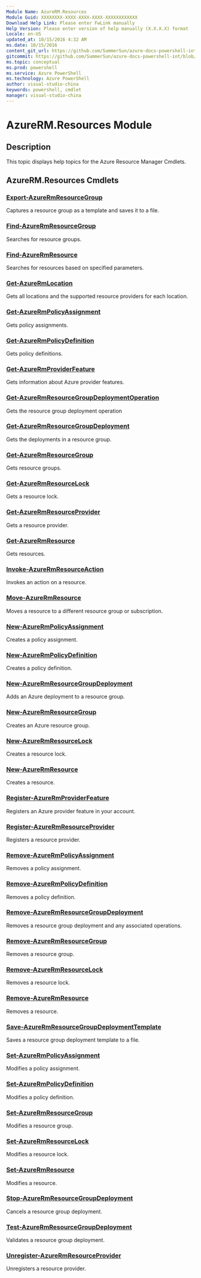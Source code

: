 ```yaml
---
Module Name: AzureRM.Resources
Module Guid: XXXXXXXX-XXXX-XXXX-XXXX-XXXXXXXXXXXX
Download Help Link: Please enter FwLink manually
Help Version: Please enter version of help manually (X.X.X.X) format
Locale: en-US
updated_at: 10/15/2016 4:32 AM
ms.date: 10/15/2016
content_git_url: https://github.com/SummerSun/azure-docs-powershell-int/blob/master/azureps-cmdlets-docs/ResourceManager/AzureRM.Resources/v2.0/CmdletMDs/AzureRM.Resources.md
gitcommit: https://github.com/SummerSun/azure-docs-powershell-int/blob/1bfd8e268acfc1799ad3f17c5a982578f54443cf/azureps-cmdlets-docs/ResourceManager/AzureRM.Resources/v2.0/CmdletMDs/AzureRM.Resources.md
ms.topic: conceptual
ms.prod: powershell
ms.service: Azure PowerShell
ms.technology: Azure PowerShell
author: visual-studio-china
keywords: powershell, cmdlet
manager: visual-studio-china
---
```


# AzureRM.Resources Module
## Description
This topic displays help topics for the Azure Resource Manager Cmdlets. 

## AzureRM.Resources Cmdlets
### [Export-AzureRmResourceGroup](Export-AzureRmResourceGroup.md)
Captures a resource group as a template and saves it to a file.


### [Find-AzureRmResourceGroup](Find-AzureRmResourceGroup.md)
Searches for resource groups.


### [Find-AzureRmResource](Find-AzureRmResource.md)
Searches for resources based on specified parameters.


### [Get-AzureRmLocation](Get-AzureRmLocation.md)
Gets all locations and the supported resource providers for each location.


### [Get-AzureRmPolicyAssignment](Get-AzureRmPolicyAssignment.md)
Gets policy assignments.


### [Get-AzureRmPolicyDefinition](Get-AzureRmPolicyDefinition.md)
Gets policy definitions.


### [Get-AzureRmProviderFeature](Get-AzureRmProviderFeature.md)
Gets information about Azure provider features.


### [Get-AzureRmResourceGroupDeploymentOperation](Get-AzureRmResourceGroupDeploymentOperation.md)
Gets the resource group deployment operation


### [Get-AzureRmResourceGroupDeployment](Get-AzureRmResourceGroupDeployment.md)
Gets the deployments in a resource group.


### [Get-AzureRmResourceGroup](Get-AzureRmResourceGroup.md)
Gets resource groups.


### [Get-AzureRmResourceLock](Get-AzureRmResourceLock.md)
Gets a resource lock.


### [Get-AzureRmResourceProvider](Get-AzureRmResourceProvider.md)
Gets a resource provider.


### [Get-AzureRmResource](Get-AzureRmResource.md)
Gets resources.


### [Invoke-AzureRmResourceAction](Invoke-AzureRmResourceAction.md)
Invokes an action on a resource.


### [Move-AzureRmResource](Move-AzureRmResource.md)
Moves a resource to a different resource group or subscription.


### [New-AzureRmPolicyAssignment](New-AzureRmPolicyAssignment.md)
Creates a policy assignment.


### [New-AzureRmPolicyDefinition](New-AzureRmPolicyDefinition.md)
Creates a policy definition.


### [New-AzureRmResourceGroupDeployment](New-AzureRmResourceGroupDeployment.md)
Adds an Azure deployment to a resource group.


### [New-AzureRmResourceGroup](New-AzureRmResourceGroup.md)
Creates an Azure resource group.


### [New-AzureRmResourceLock](New-AzureRmResourceLock.md)
Creates a resource lock.


### [New-AzureRmResource](New-AzureRmResource.md)
Creates a resource.


### [Register-AzureRmProviderFeature](Register-AzureRmProviderFeature.md)
Registers an Azure provider feature in your account.


### [Register-AzureRmResourceProvider](Register-AzureRmResourceProvider.md)
Registers a resource provider.


### [Remove-AzureRmPolicyAssignment](Remove-AzureRmPolicyAssignment.md)
Removes a policy assignment.


### [Remove-AzureRmPolicyDefinition](Remove-AzureRmPolicyDefinition.md)
Removes a policy definition.


### [Remove-AzureRmResourceGroupDeployment](Remove-AzureRmResourceGroupDeployment.md)
Removes a resource group deployment and any associated operations.


### [Remove-AzureRmResourceGroup](Remove-AzureRmResourceGroup.md)
Removes a resource group.


### [Remove-AzureRmResourceLock](Remove-AzureRmResourceLock.md)
Removes a resource lock.


### [Remove-AzureRmResource](Remove-AzureRmResource.md)
Removes a resource.


### [Save-AzureRmResourceGroupDeploymentTemplate](Save-AzureRmResourceGroupDeploymentTemplate.md)
Saves a resource group deployment template to a file.


### [Set-AzureRmPolicyAssignment](Set-AzureRmPolicyAssignment.md)
Modifies a policy assignment.


### [Set-AzureRmPolicyDefinition](Set-AzureRmPolicyDefinition.md)
Modifies a policy definition.


### [Set-AzureRmResourceGroup](Set-AzureRmResourceGroup.md)
Modifies a resource group.


### [Set-AzureRmResourceLock](Set-AzureRmResourceLock.md)
Modifies a resource lock.


### [Set-AzureRmResource](Set-AzureRmResource.md)
Modifies a resource.


### [Stop-AzureRmResourceGroupDeployment](Stop-AzureRmResourceGroupDeployment.md)
Cancels a resource group deployment.


### [Test-AzureRmResourceGroupDeployment](Test-AzureRmResourceGroupDeployment.md)
Validates a resource group deployment.


### [Unregister-AzureRmResourceProvider](Unregister-AzureRmResourceProvider.md)
Unregisters a resource provider.



